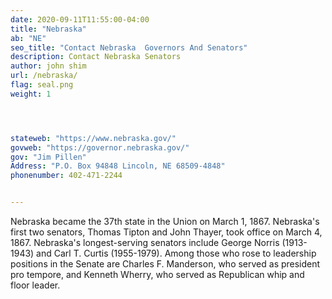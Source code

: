 ```yaml
---
date: 2020-09-11T11:55:00-04:00
title: "Nebraska"
ab: "NE"
seo_title: "Contact Nebraska  Governors And Senators"
description: Contact Nebraska Senators
author: john shim
url: /nebraska/
flag: seal.png
weight: 1




stateweb: "https://www.nebraska.gov/"
govweb: "https://governor.nebraska.gov/"
gov: "Jim Pillen"
Address: "P.O. Box 94848 Lincoln, NE 68509-4848"
phonenumber: 402-471-2244


---
```


Nebraska became the 37th state in the Union on March 1, 1867. Nebraska's first two senators, Thomas Tipton and John Thayer, took office on March 4, 1867. Nebraska's longest-serving senators include George Norris (1913-1943) and Carl T. Curtis (1955-1979). Among those who rose to leadership positions in the Senate are Charles F. Manderson, who served as president pro tempore, and Kenneth Wherry, who served as Republican whip and floor leader.